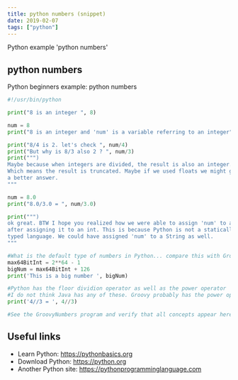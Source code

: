 ```yaml
---
title: python numbers (snippet)
date: 2019-02-07
tags: ["python"]
---
```

Python example 'python numbers'


## python numbers

Python beginners example: python numbers

```python
#!/usr/bin/python

print("8 is an integer ", 8)

num = 8
print("8 is an integer and 'num' is a variable referring to an integer", num)

print("8/4 is 2. let's check ", num/4)
print("But why is 8/3 also 2 ? ", num/3)
print(""")
Maybe because when integers are divided, the result is also an integer.
Which means the result is truncated. Maybe if we used floats we might get
a better answer.
"""

num = 8.0
print("8.0/3.0 = ", num/3.0)

print(""")
ok great. BTW I hope you realized how we were able to assign 'num' to a float
after assigning it to an int. This is because Python is not a statically 
typed language. We could have assigned 'num' to a String as well.
"""

#What is the default type of numbers in Python... compare this with Groovy
max64BitInt = 2**64 - 1
bigNum = max64BitInt + 126
print('This is a big number ', bigNum)

#Python has the floor dividion operator as well as the power operator
#I do not think Java has any of these. Groovy probably has the power op
print('4//3 = ', 4//3)

#See the GroovyNumbers program and verify that all concepts appear here as well


```

## Useful links

- Learn Python: https://pythonbasics.org
- Download Python: https://python.org
- Another Python site: https://pythonprogramminglanguage.com
